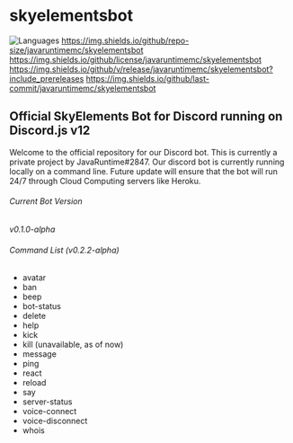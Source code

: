 # skyelementsbot

![Languages](https://img.shields.io/github/languages/top/javaruntimemc/skyelementsbot)
https://img.shields.io/github/repo-size/javaruntimemc/skyelementsbot
https://img.shields.io/github/license/javaruntimemc/skyelementsbot
https://img.shields.io/github/v/release/javaruntimemc/skyelementsbot?include_prereleases
https://img.shields.io/github/last-commit/javaruntimemc/skyelementsbot

## Official SkyElements Bot for Discord running on Discord.js v12

Welcome to the official repository for our Discord bot. This is currently a private project by JavaRuntime#2847. Our discord bot is currently running locally on a command line. Future update will ensure that the bot will run 24/7 through Cloud Computing servers like Heroku.

###### Current Bot Version
*v0.1.0-alpha*

###### Command List (v0.2.2-alpha)

* avatar
* ban
* beep
* bot-status
* delete
* help
* kick
* kill (unavailable, as of now)
* message
* ping
* react
* reload
* say
* server-status
* voice-connect
* voice-disconnect
* whois
